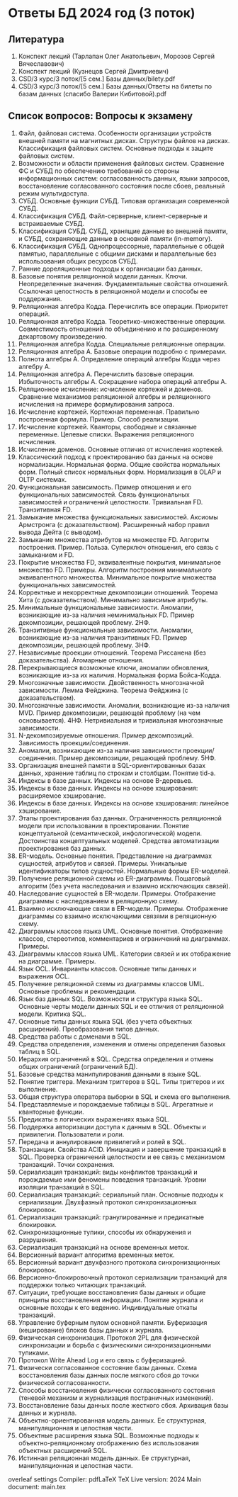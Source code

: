 # Ответы БД 2024 год (3 поток)


## Литература

1. Конспект лекций (Тарлапан Олег Анатольевич, Морозов Сергей Вячеславович)
2. Конспект лекций (Кузнецов Сергей Дмитриевич)
3. CSD/3 курс/3 поток/[5 сем.] Базы данных/bilety.pdf
4. CSD/3 курс/3 поток/[5 сем.] Базы данных/Ответы на билеты по базам данных (спасибо Валерии Кибитовой).pdf

## Список вопросов: Вопросы к экзамену

1. Файл, файловая система. Особенности организации устройств внешней памяти на магнитных дисках. Структуры файлов на дисках. Классификация файловых систем. Основные подходы к защите файловых систем.
2. Возможности и области применения файловых систем. Сравнение ФС и СУБД по обеспечению требований со стороны информационных систем: согласованность данных, языки запросов, восстановление согласованного состояния после сбоев, реальный режим мультидоступа.
3. СУБД. Основные функции СУБД. Типовая организация современной СУБД.
4. Классификация СУБД. Файл-серверные, клиент-серверные и встраиваемые СУБД.
5. Классификация СУБД. СУБД, хранящие данные во внешней памяти, и СУБД, сохраняющие данные в основной памяти (in-memory).
6. Классификация СУБД. Однопроцессорные, параллельные с общей памятью, параллельные с общими дисками и параллельные без использования общих ресурсов СУБД.
7. Ранние дореляционные подходы к организации баз данных.
8. Базовые понятия реляционной модели данных. Ключи. Неопределенные значения. Фундаментальные свойства отношений. Ссылочная целостность в реляционной модели и способы ее поддержания.
9. Реляционная алгебра Кодда. Перечислить все операции. Приоритет операций.
10. Реляционная алгебра Кодда. Теоретико-множественные операции. Совместимость отношений по объединению и по расширенному декартовому произведению.
11. Реляционная алгебра Кодда. Специальные реляционные операции.
12. Реляционная алгебра А. Базовые операции подробно с примерами.
13. Полнота алгебры А. Определение операций алгебры Кодда через алгебру А.
14. Реляционная алгебра А. Перечислить базовые операции. Избыточность алгебры А. Сокращение набора операций алгебры А.
15. Реляционное исчисление: исчисление кортежей и доменов. Сравнение механизмов реляционной алгебры и реляционного исчисления на примере формулирования запроса.
16. Исчисление кортежей. Кортежная переменная. Правильно построенная формула. Пример. Способ реализации.
17. Исчисление кортежей. Кванторы, свободные и связанные переменные. Целевые списки. Выражения реляционного исчисления.
18. Исчисление доменов. Основные отличия от исчисления кортежей.
19. Классический подход к проектированию баз данных на основе нормализации. Нормальная форма. Общие свойства нормальных форм. Полный список нормальных форм. Нормализация в OLAP и OLTP системах.
20. Функциональная зависимость. Пример отношения и его функциональных зависимостей. Связь функциональных зависимостей и ограничений целостности. Тривиальная FD. Транзитивная FD.
21. Замыкание множества функциональных зависимостей. Аксиомы Армстронга (с доказательством). Расширенный набор правил вывода Дейта (с выводом).
22. Замыкание множества атрибутов на множестве FD. Алгоритм построения. Пример. Польза. Суперключ отношения, его связь с замыканием и FD.
23. Покрытие множества FD, эквивалентные покрытия, минимальное множество FD. Примеры. Алгоритм построения минимального эквивалентного множества. Минимальное покрытие множества функциональных зависимостей.
24. Корректные и некорректные декомпозиции отношений. Теорема Хита (с доказательством). Минимально зависимые атрибуты.
25. Минимальные функциональные зависимости. Аномалии, возникающие из-за наличия неминимальных FD. Пример декомпозиции, решающей проблему. 2НФ.
26. Транзитивные функциональные зависимости. Аномалии, возникающие из-за наличия транзитивных FD. Пример декомпозиции, решающей проблему. 3НФ.
27. Независимые проекции отношений. Теорема Риссанена (без доказательства). Атомарные отношения.
28. Перекрывающиеся возможные ключи, аномалии обновления, возникающие из-за их наличия. Нормальная форма Бойса-Кодда.
29. Многозначные зависимости. Двойственность многозначной зависимости. Лемма Фейджина. Теорема Фейджина (с доказательством).
30. Многозначные зависимости. Аномалии, возникающие из-за наличия MVD. Пример декомпозиции, решающей проблему (на чем основывается). 4НФ. Нетривиальная и тривиальная многозначные зависимости.
31. N-декомпозируемые отношения. Пример декомпозиций. Зависимость проекции/соединения.
32. Аномалии, возникающие из-за наличия зависимости проекции/соединения. Пример декомпозиции, решающей проблему. 5НФ.
33. Организация внешней памяти в SQL-ориентированных базах данных, хранение таблиц по строкам и столбцам. Понятие tid-а.
34. Индексы в базе данных. Индексы на основе B-деревьев.
35. Индексы в базе данных. Индексы на основе хэширования: расширяемое хэширование.
36. Индексы в базе данных. Индексы на основе хэширования: линейное хэширование.
37. Этапы проектирования баз данных. Ограниченность реляционной модели при использовании в проектировании. Понятие концептуальной (семантической, инфологической) модели. Достоинства концептуальных моделей. Средства автоматизации проектирования баз данных.
38. ER-модель. Основные понятия. Представление на диаграммах сущностей, атрибутов и связей. Примеры. Уникальные идентификаторы типов сущностей. Нормальные формы ER-моделей.
39. Получение реляционной схемы из ER-диаграммы. Пошаговый алгоритм (без учета наследования и взаимно исключающих связей).
40. Наследование сущностей в ER-модели. Примеры. Отображение диаграммы с наследованием в реляционную схему.
41. Взаимно исключающие связи в ER-модели. Примеры. Отображение диаграммы со взаимно исключающими связями в реляционную схему.
42. Диаграммы классов языка UML. Основные понятия. Отображение классов, стереотипов, комментариев и ограничений на диаграммах. Примеры.
43. Диаграммы классов языка UML. Категории связей и их отображение на диаграмме. Примеры.
44. Язык OCL. Инварианты классов. Основные типы данных и выражения OCL.
45. Получение реляционной схемы из диаграммы классов UML. Основные проблемы и рекомендации.
46. Язык баз данных SQL. Возможности и структура языка SQL. Основные черты модели данных SQL и ее отличия от реляционной модели. Критика SQL.
47. Основные типы данных языка SQL (без учета объектных расширений). Преобразования типов данных.
48. Средства работы с доменами в SQL.
49. Средства определения, изменения и отмены определения базовых таблиц в SQL.
50. Иерархия ограничений в SQL. Средства определения и отмены общих ограничений (ограничений БД).
51. Базовые средства манипулирования данными в языке SQL.
52. Понятие триггера. Механизм триггеров в SQL. Типы триггеров и их выполнение.
53. Общая структура оператора выборки в SQL и схема его выполнения.
54. Представляемые и порождаемые таблицы в SQL. Агрегатные и кванторные функции.
55. Предикаты в логических выражениях языка SQL.
56. Поддержка авторизации доступа к данным в SQL. Объекты и привилегии. Пользователи и роли.
57. Передача и аннулирование привилегий и ролей в SQL.
58. Транзакции. Свойства ACID. Инициация и завершение транзакций в SQL. Проверка ограничений целостности и ее связь с механизмом транзакций. Точки сохранения.
59. Сериализация транзакций: виды конфликтов транзакций и порождаемые ими феномены поведения транзакций. Уровни изоляции транзакций в SQL.
60. Сериализация транзакций: сериальный план. Основные подходы к сериализации. Двухфазный протокол синхронизационных блокировок.
61. Сериализация транзакций: гранулированные и предикатные блокировки.
62. Синхронизационные тупики, способы их обнаружения и разрушения.
63. Сериализация транзакций на основе временных меток.
64. Версионный вариант алгоритма временных меток.
65. Версионный вариант двухфазного протокола синхронизационных блокировок.
66. Версионно-блокировочный протокол сериализации транзакций для поддержки только читающих транзакций.
67. Ситуации, требующие восстановления базы данных и общие принципы восстановления информации. Понятие журнала и основные походы к его ведению. Индивидуальные откаты транзакций.
68. Управление буферным пулом основной памяти. Буферизация (кеширование) блоков базы данных и журнала.
69. Физическая синхронизация. Протокол 2PL для физической синхронизации и борьба с физическими синхронизационными тупиками.
70. Протокол Write Ahead Log и его связь с буферизацией.
71. Физически согласованное состояние базы данных. Схема восстановления базы данных после мягкого сбоя до точки физической согласованности.
72. Способы восстановления физически согласованного состояния (теневой механизм и журнализация постраничных изменений).
73. Восстановление базы данных после жесткого сбоя. Архивация базы данных и журнала.
74. Объектно-ориентированная модель данных. Ее структурная, манипуляционная и целостная части.
75. Объектные расширения языка SQL. Возможные подходы к объектно-реляционному отображению без использования объектных расширений SQL.
76. Истинная реляционная модель данных. Ее структурная, манипуляционная и целостная части.



overleaf settings
Compiler: pdfLaTeX
TeX Live version: 2024
Main document: main.tex

